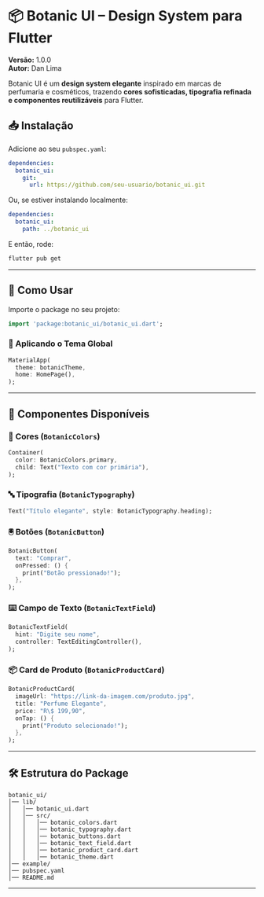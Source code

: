# **📦 Botanic UI – Design System para Flutter**

**Versão:** 1.0.0  
**Autor:** Dan Lima

Botanic UI é um **design system elegante** inspirado em marcas de perfumaria e cosméticos, trazendo **cores sofisticadas, tipografia refinada e componentes reutilizáveis** para Flutter.

## **📥 Instalação**

Adicione ao seu `pubspec.yaml`:

```yaml
dependencies:
  botanic_ui:
    git:
      url: https://github.com/seu-usuario/botanic_ui.git
```

Ou, se estiver instalando localmente:

```yaml
dependencies:
  botanic_ui:
    path: ../botanic_ui
```

E então, rode:

```sh
flutter pub get
```

---

## **🚀 Como Usar**

Importe o package no seu projeto:

```dart
import 'package:botanic_ui/botanic_ui.dart';
```

### **🎨 Aplicando o Tema Global**

```dart
MaterialApp(
  theme: botanicTheme,
  home: HomePage(),
);
```

---

## **📌 Componentes Disponíveis**

### **🎨 Cores (`BotanicColors`)**

```dart
Container(
  color: BotanicColors.primary,
  child: Text("Texto com cor primária"),
);
```

### **🔤 Tipografia (`BotanicTypography`)**

```dart
Text("Título elegante", style: BotanicTypography.heading);
```

### **🖲️ Botões (`BotanicButton`)**

```dart
BotanicButton(
  text: "Comprar",
  onPressed: () {
    print("Botão pressionado!");
  },
);
```

### **⌨️ Campo de Texto (`BotanicTextField`)**

```dart
BotanicTextField(
  hint: "Digite seu nome",
  controller: TextEditingController(),
);
```

### **📦 Card de Produto (`BotanicProductCard`)**

```dart
BotanicProductCard(
  imageUrl: "https://link-da-imagem.com/produto.jpg",
  title: "Perfume Elegante",
  price: "R\$ 199,90",
  onTap: () {
    print("Produto selecionado!");
  },
);
```

---

## **🛠️ Estrutura do Package**

```
botanic_ui/
│── lib/
│   │── botanic_ui.dart
│   │── src/
│   │   │── botanic_colors.dart
│   │   │── botanic_typography.dart
│   │   │── botanic_buttons.dart
│   │   │── botanic_text_field.dart
│   │   │── botanic_product_card.dart
│   │   │── botanic_theme.dart
│── example/
│── pubspec.yaml
│── README.md
```

---
